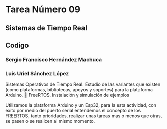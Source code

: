 # Tarea Número 09
## Sistemas de Tiempo Real
## Codigo 
### Sergio Francisco Hernández Machuca
### Luis Uriel Sánchez López


Sistemas Operativos de Tiempo Real. Estudio de las variantes que existen (como plataformas, bibliotecas, apoyos y soportes) para la plataforma Arduino.  FreeRTOS. Instalación y simulación de ejemplos



Utilizamos la plataforma Arduino y un Esp32, para la esta actividad, con exito por medio del puerto serial entendemos el concepto de los FREERTOS, tanto prioridades, realizar unas tareas mas o menos que otras, se pasen o se realicen al mismo momento.
